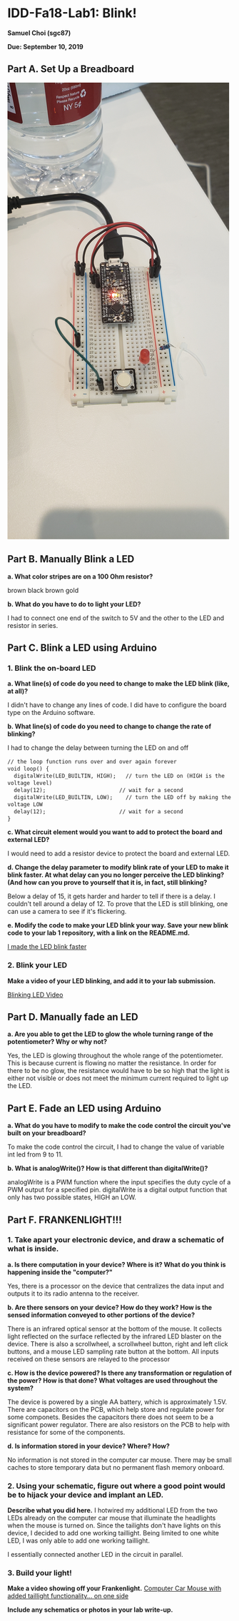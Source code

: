 # IDD-Fa18-Lab1: Blink!

**Samuel Choi (sgc87)**

**Due: September 10, 2019**

## Part A. Set Up a Breadboard

![Part A Breadboard](https://github.com/sgc87/IDD-Fa18-Lab1/blob/master/20190905_103013.jpg)


## Part B. Manually Blink a LED

**a. What color stripes are on a 100 Ohm resistor?**

brown black brown gold
 
**b. What do you have to do to light your LED?**

I had to connect one end of the switch to 5V and the other to the LED and resistor in series.


## Part C. Blink a LED using Arduino

### 1. Blink the on-board LED

**a. What line(s) of code do you need to change to make the LED blink (like, at all)?**

I didn't have to change any lines of code. I did have to configure the board type on the Arduino software.

**b. What line(s) of code do you need to change to change the rate of blinking?**

I had to change the delay between turning the LED on and off
```
// the loop function runs over and over again forever
void loop() {
  digitalWrite(LED_BUILTIN, HIGH);   // turn the LED on (HIGH is the voltage level)
  delay(12);                       // wait for a second
  digitalWrite(LED_BUILTIN, LOW);    // turn the LED off by making the voltage LOW
  delay(12);                       // wait for a second
}
```

**c. What circuit element would you want to add to protect the board and external LED?**

I would need to add a resistor device to protect the board and external LED.
 
**d. Change the delay parameter to modify blink rate of your LED to make it blink faster. At what delay can you no longer perceive the LED blinking? (And how can you prove to yourself that it is, in fact, still blinking?**

Below a delay of 15, it gets harder and harder to tell if there is a delay. I couldn't tell around a delay of 12. 
To prove that the LED is still blinking, one can use a camera to see if it's flickering.

**e. Modify the code to make your LED blink your way. Save your new blink code to your lab 1 repository, with a link on the README.md.**

[I made the LED blink faster](https://github.com/sgc87/IDD-Fa18-Lab1/blob/master/Blink.ino)

### 2. Blink your LED

**Make a video of your LED blinking, and add it to your lab submission.**

[Blinking LED Video](https://youtu.be/lvP25NpGK_Y)


## Part D. Manually fade an LED

**a. Are you able to get the LED to glow the whole turning range of the potentiometer? Why or why not?**

Yes, the LED is glowing throughout the whole range of the potentiometer. This is because current is flowing
no matter the resistance. In order for there to be no glow, the resistance would have to be so high that the 
light is either not visible or does not meet the minimum current required to light up the LED. 


## Part E. Fade an LED using Arduino

**a. What do you have to modify to make the code control the circuit you've built on your breadboard?**

To make the code control the circuit, I had to change the value of variable int led from 9 to 11. 

**b. What is analogWrite()? How is that different than digitalWrite()?**

analogWrite is a PWM function where the input specifies the duty cycle of a PWM output for a specified pin. digitalWrite is a digital output function that only has two possible states, HIGH an LOW.


## Part F. FRANKENLIGHT!!!

### 1. Take apart your electronic device, and draw a schematic of what is inside. 



**a. Is there computation in your device? Where is it? What do you think is happening inside the "computer?"**

Yes, there is a processor on the device that centralizes the data input and outputs it to its radio antenna to the receiver. 

**b. Are there sensors on your device? How do they work? How is the sensed information conveyed to other portions of the device?**

There is an infrared optical sensor at the bottom of the mouse. It collects light reflected on the surface reflected by the infrared LED blaster on the device. There is also a scrollwheel, a scrollwheel button, right and left click buttons, and a mouse LED sampling rate button at the bottom. All inputs received on these sensors are relayed to the processor

**c. How is the device powered? Is there any transformation or regulation of the power? How is that done? What voltages are used throughout the system?**

The device is powered by a single AA battery, which is approximately 1.5V. There are capacitors on the PCB, which help store and regulate power for some componets. Besides the capacitors there does not seem to be a significant power regulator. There are also resistors on the PCB to help with resistance for some of the components. 

**d. Is information stored in your device? Where? How?**

No information is not stored in the computer car mouse. There may be small caches to store temporary data but no permanent flash memory onboard. 

### 2. Using your schematic, figure out where a good point would be to hijack your device and implant an LED.

**Describe what you did here.**
I hotwired my additional LED from the two LEDs already on the computer car mouse that illuminate the headlights when the mouse is turned on. Since the tailights don't have lights on this device, I decided to add one working taillight. Being limited to one white LED, I was only able to add one working taillight. 

I essentially connected another LED in the circuit in parallel. 

### 3. Build your light!

**Make a video showing off your Frankenlight.**
[Computer Car Mouse with added taillight functionality... on one side](https://youtu.be/f65La6CNChs)

**Include any schematics or photos in your lab write-up.**
